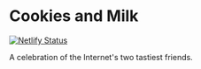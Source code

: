 # Cookies and Milk

[![Netlify Status](https://api.netlify.com/api/v1/badges/56a25a68-370a-4bce-b001-38a9e8b00b4e/deploy-status)](https://app.netlify.com/sites/cookies-milk/deploys)

A celebration of the Internet's two tastiest friends.
